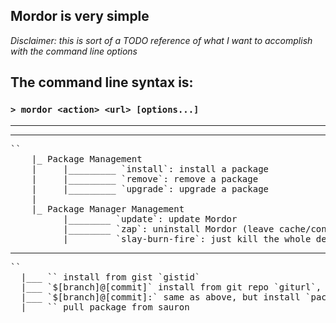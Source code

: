 ## Mordor is very simple
*Disclaimer: this is sort of a TODO reference of what I want to accomplish with the command line options*

## The command line syntax is:<br/>
### `> mordor <action> <url> [options...]`<br/>
<hr/><hr/>
<pre>
`<action>`
    |_ Package Management
    |     |_________ `install`: install a package
    |     |_________ `remove`: remove a package
    |     |_________ `upgrade`: upgrade a package
    |
    |_ Package Manager Management
          |________ `update`: update Mordor
          |________ `zap`: uninstall Mordor (leave cache/config)
          |________ `slay-burn-fire`: just kill the whole deal (i.e. rm -rfv $INSTALLATION_PREFIX/mordor)
</pre>
<hr/>
<pre>
`<url>`
  |___ `<gistid>` install from gist `gistid`
  |___ `<giturl>$[branch]@[commit]` install from git repo `giturl`, and/or branch `branch`, and/or commit hash `commit`
  |___ `<giturl>$[branch]@[commit]:<packagename>` same as above, but install `packagename` from that repo
  |___ `<packagename>` pull package from sauron
</pre>
